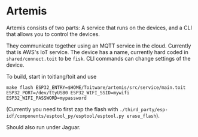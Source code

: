# Artemis

Artemis consists of two parts:  A service that runs on the devices, and a CLI
that allows you to control the devices.

They communicate together using an MQTT service in the cloud.  Currently that
is AWS's IoT service.  The device has a name, currently hard coded in
`shared/connect.toit` to be `fisk`.  CLI commands can change settings of the
device.

To build, start in toitlang/toit and use

```shell
make flash ESP32_ENTRY=$HOME/Toitware/artemis/src/service/main.toit ESP32_PORT=/dev/ttyUSB0 ESP32_WIFI_SSID=mywifi ESP32_WIFI_PASSWORD=mypassword
```

(Currently you need to first zap the flash with 
`./third_party/esp-idf/components/esptool_py/esptool/esptool.py erase_flash`).

Should also run under Jaguar.
